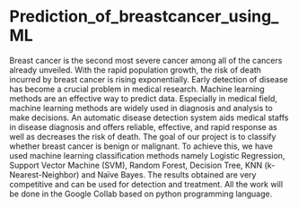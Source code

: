 # Prediction_of_breastcancer_using_ML
Breast cancer is the second most severe cancer among all of the cancers already unveiled. With the rapid population growth, the risk of death incurred by breast cancer is rising exponentially. Early detection of disease has become a crucial problem in medical research. Machine learning methods are an effective way to predict data. Especially in medical field, machine learning methods are widely used in diagnosis and analysis to make decisions. An automatic disease detection system aids medical staffs in disease diagnosis and offers reliable, effective, and rapid response as well as decreases the risk of death. The goal of our project is to classify whether breast cancer is benign or malignant. To achieve this, we have used machine learning classification methods namely Logistic Regression, Support Vector Machine (SVM), Random Forest, Decision Tree, KNN (k-Nearest-Neighbor) and Naïve Bayes. The results obtained are very competitive and can be used for detection and treatment. All the work will be done in the Google Collab  based on python programming language.
